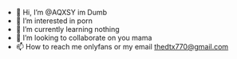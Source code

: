- 👋 Hi, I’m @AQXSY im Dumb
- 👀 I’m interested in porn
- 🌱 I’m currently learning nothing
- 💞️ I’m looking to collaborate on you mama
- 📫 How to reach me onlyfans or my email thedtx770@gmail.com

<!---
AQXSY/AQXSY is a ✨ special ✨ repository because its `README.md` (this file) appears on your GitHub profile.
You can click the Preview link to take a look at your changes.
--->
